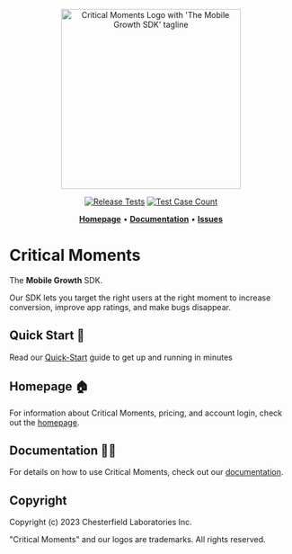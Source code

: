 
<p align="center">
  <a href="https://criticalmoments.io">
    <img width="320" alt="Critical Moments Logo with 'The Mobile Growth SDK' tagline" src="https://github.com/CriticalMoments/CriticalMoments/assets/848343/9f985505-264b-4b61-af7c-e79f15d01d54">
  </a>
</p>

<p align="center">
  <a href="https://github.com/CriticalMoments/CriticalMoments/actions/workflows/test_release.yml" target="_blank"><img src="https://github.com/CriticalMoments/CriticalMoments/actions/workflows/test_release.yml/badge.svg" alt="Release Tests"></a>
  <a href="https://github.com/CriticalMoments/CriticalMoments/blob/main/test_count.sh"><img src="https://img.shields.io/badge/Test_Case_Count-2190-brightgreen?logo=github&labelColor=32383f&logoColor=969da4" alt="Test Case Count" /></a>
</p>

<p align="center">
  <a href="https://criticalmoments.io"><strong>Homepage</strong></a> •
  <a href="https://docs.criticalmoments.io"><strong>Documentation</strong></a> • 
  <a href="https://github.com/CriticalMoments/CriticalMoments/issues"><strong>Issues</strong></a>
</p>

# Critical Moments

The <strong>Mobile Growth</strong> SDK. 

Our SDK lets you target the right users at the right moment to increase conversion, improve app ratings, and make bugs disappear.

## Quick Start 🚀

Read our [Quick-Start](https://docs.criticalmoments.io/quick-start) guide to get up and running in minutes

## Homepage 🏠

For information about Critical Moments, pricing, and account login, check out the [homepage](https://criticalmoments.io).

## Documentation 👩‍💻

For details on how to use Critical Moments, check out our [documentation](https://docs.criticalmoments.io).

## Copyright

Copyright (c) 2023 Chesterfield Laboratories Inc.

"Critical Moments" and our logos are trademarks. All rights reserved.

